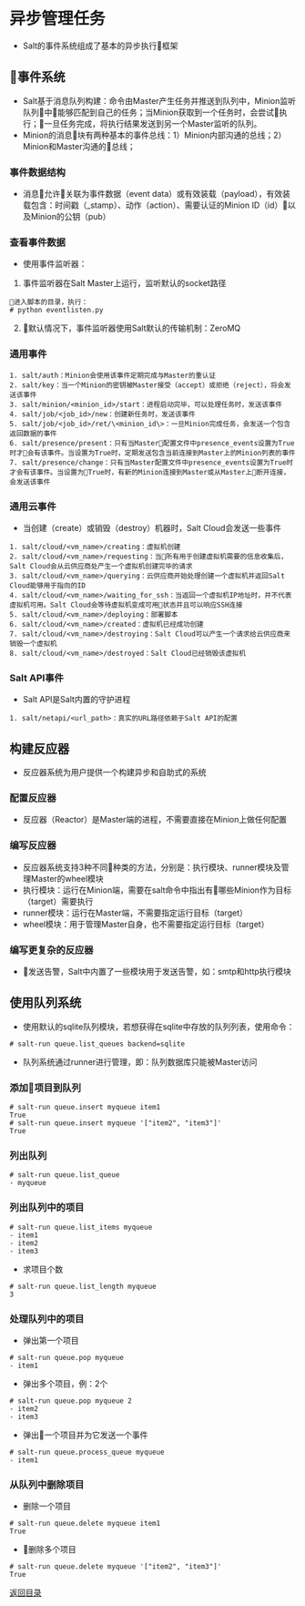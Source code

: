 # 异步管理任务
* Salt的事件系统组成了基本的异步执行框架

## 事件系统
* Salt基于消息队列构建：命令由Master产生任务并推送到队列中，Minion监听队列中能够匹配到自己的任务；当Minion获取到一个任务时，会尝试执行；一旦任务完成，将执行结果发送到另一个Master监听的队列。
* Minion的消息块有两种基本的事件总线：1）Minion内部沟通的总线；2）Minion和Master沟通的总线；

### 事件数据结构
* 消息允许关联为事件数据（event data）或有效装载（payload），有效装载包含：时间戳（_stamp）、动作（action）、需要认证的Minion ID（id）以及Minion的公钥（pub）

### 查看事件数据
* 使用事件监听器：  
1. 事件监听器在Salt Master上运行，监听默认的socket路径
```
进入脚本的目录，执行：
# python eventlisten.py
```
2. 默认情况下，事件监听器使用Salt默认的传输机制：ZeroMQ

### 通用事件
```
1. salt/auth：Minion会使用该事件定期完成与Master的重认证
2. salt/key：当一个Minion的密钥被Master接受（accept）或拒绝（reject），将会发送该事件
3. salt/minion/<minion_id>/start：进程启动完毕，可以处理任务时，发送该事件
4. salt/job/<job_id>/new：创建新任务时，发送该事件
5. salt/job/<job_id>/ret/\<minion_id\>：一旦Minion完成任务，会发送一个包含返回数据的事件
6. salt/presence/present：只有当Master配置文件中presence_events设置为True时才会有该事件。当设置为True时，定期发送包含当前连接到Master上的Minion列表的事件
7. salt/presence/change：只有当Master配置文件中presence_events设置为True时才会有该事件。当设置为True时，有新的Minion连接到Master或从Master上断开连接，会发送该事件
```

### 通用云事件
* 当创建（create）或销毁（destroy）机器时，Salt Cloud会发送一些事件
```
1. salt/cloud/<vm_name>/creating：虚拟机创建
2. salt/cloud/<vm_name>/requesting：当所有用于创建虚拟机需要的信息收集后，Salt Cloud会从云供应商处产生一个虚拟机创建完毕的请求
3. salt/cloud/<vm_name>/querying：云供应商开始处理创建一个虚拟机并返回Salt Cloud能够用于指向的ID
4. salt/cloud/<vm_name>/waiting_for_ssh：当返回一个虚拟机IP地址时，并不代表虚拟机可用。Salt Cloud会等待虚拟机变成可用状态并且可以响应SSH连接
5. salt/cloud/<vm_name>/deploying：部署脚本
6. salt/cloud/<vm_name>/created：虚拟机已经成功创建
7. salt/cloud/<vm_name>/destroying：Salt Cloud可以产生一个请求给云供应商来销毁一个虚拟机
8. salt/cloud/<vm_name>/destroyed：Salt Cloud已经销毁该虚拟机
```

### Salt API事件
* Salt API是Salt内置的守护进程
```
1. salt/netapi/<url_path>：真实的URL路径依赖于Salt API的配置
```

## 构建反应器
* 反应器系统为用户提供一个构建异步和自助式的系统

### 配置反应器
* 反应器（Reactor）是Master端的进程，不需要直接在Minion上做任何配置

### 编写反应器
* 反应器系统支持3种不同种类的方法，分别是：执行模块、runner模块及管理Master的wheel模块
* 执行模块：运行在Minion端，需要在salt命令中指出有哪些Minion作为目标（target）需要执行
* runner模块：运行在Master端，不需要指定运行目标（target）
* wheel模块：用于管理Master自身，也不需要指定运行目标（target）

### 编写更复杂的反应器
* 发送告警，Salt中内置了一些模块用于发送告警，如：smtp和http执行模块

## 使用队列系统
* 使用默认的sqlite队列模块，若想获得在sqlite中存放的队列列表，使用命令：
```
# salt-run queue.list_queues backend=sqlite
```
* 队列系统通过runner进行管理，即：队列数据库只能被Master访问

### 添加项目到队列
```
# salt-run queue.insert myqueue item1
True
# salt-run queue.insert myqueue '["item2", "item3"]'
True
```

### 列出队列
```
# salt-run queue.list_queue
- myqueue
```

### 列出队列中的项目
```
# salt-run queue.list_items myqueue
- item1
- item2
- item3
```
* 求项目个数
```
# salt-run queue.list_length myqueue
3
```

### 处理队列中的项目
* 弹出第一个项目
```
# salt-run queue.pop myqueue
- item1
```
* 弹出多个项目，例：2个
```
# salt-run queue.pop myqueue 2
- item2
- item3
```
* 弹出一个项目并为它发送一个事件
```
# salt-run queue.process_queue myqueue
- item1
```

### 从队列中删除项目
* 删除一个项目
```
# salt-run queue.delete myqueue item1
True
```
* 删除多个项目
```
# salt-run queue.delete myqueue '["item2", "item3"]'
True
```

[返回目录](../CONTENTS.md)